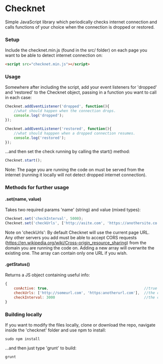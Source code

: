 # Checknet
Simple JavaScript library which periodically checks internet connection and calls functions of your choice when the connection is dropped or restored.

### Setup
Include the checknet.min.js (found in the src/ folder) on each page you want to be able to detect internet connection on:
```html
<script src="checknet.min.js"></script>
```


### Usage
Somewhere after including the script, add your event listeners for 'dropped' and 'restored' to the Checknet object, passing in a function you want to call in each case:
```js
Checknet.addEventListener('dropped', function(){
	//what should happen when the connection drops.
	console.log('dropped');
});

Checknet.addEventListener('restored', function(){
	//what should happpen when a dropped connection resumes.
	console.log('restored');
});
```
...and then set the check running by calling the start() method:
```js
Checknet.start();
```
Note: The page you are running the code on must be served from the internet (running it locally will not detect dropped internet connection).


### Methods for further usage
#### .set(name, value)
Takes two required params 'name' (string) and value (mixed types):
```js
Checknet.set('checkInterval', 5000); 											//sets the interval in milliseconds between each check (default 3000, minimum 1000).
Checknet.set('checkUrls', ['http://asite.com', 'https://anothersite.co.uk']); 	//sets the array or URLs to check connection with.
```
Note on 'checkUrls': By default Checknet will use the current page URL. Any other servers you add must be able to accept CORS requests (https://en.wikipedia.org/wiki/Cross-origin_resource_sharing) from the domain you are running the code on. Adding a new array will overwrite the existing one. The array can contain only one URL if you wish.

#### .getStatus()
Returns a JS object containing useful info:
```js
{
	conActive: true, 											//true if connection is active on last check, false if not.
	checkUrls: ['http://someurl.com', 'https:anotherurl.com'], 	//the current array of URLs which is being used to check there is a connection to.
	checkInterval: 3000 										//the current interval in milliseconds between each check (default 3000).
}
```


### Building locally
If you want to modify the files locally, clone or download the repo, navigate inside the 'checknet' folder and use npm to install:
```
sudo npm install
```

...and then just type 'grunt' to build:
```
grunt
```